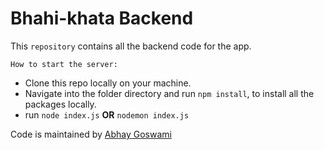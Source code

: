 # Bhahi-khata Backend

This `repository` contains all the backend code for the app.

`How to start the server:`

- Clone this repo locally on your machine.
- Navigate into the folder directory and run `npm install`, to install all the packages locally.
- run `node index.js` **OR** `nodemon index.js`

Code is maintained by [Abhay Goswami](https://abgoswami.me)
